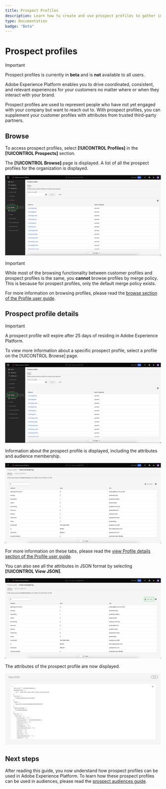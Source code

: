 ```yaml
---
title: Prospect Profiles
description: Learn how to create and use prospect profiles to gather information about your 
type: Documentation
badge: "Beta"
---
```


# Prospect profiles

>[!IMPORTANT]
>
>Prospect profiles is currently in **beta** and is **not** available to all users.

Adobe Experience Platform enables you to drive coordinated, consistent, and relevant experiences for your customers no matter where or when they interact with your brand. 

Prospect profiles are used to represent people who have not yet engaged with your company but want to reach out to. With prospect profiles, you can supplement your customer profiles with attributes from trusted third-party partners.

## Browse

To access prospect profiles, select **[!UICONTROL Profiles]** in the **[!UICONTROL Prospects]** section.

The **[!UICONTROL Browse]** page is displayed. A list of all the prospect profiles for the organization is displayed.

![](../images/prospect-profile/browse-profiles.png)

>[!IMPORTANT]
>
>While most of the browsing functionality between customer profiles and prospect profiles is the same, you **cannot** browse profiles by merge policy. This is because for prospect profiles, only the default merge policy exists.

For more information on browsing profiles, please read the [browse section of the Profile user guide](./user-guide.md#browse-identity).

## Prospect profile details

>[!IMPORTANT]
>
>A prospect profile will expire after 25 days of residing in Adobe Experience Platform.

To view more information about a specific prospect profile, select a profile on the [!UICONTROL Browse] page.

![](../images/prospect-profile/browse-profiles.png)

Information about the prospect profile is displayed, including the attributes and audience membership. 

![](../images/prospect-profile/profile-details.png)

For more information on these tabs, please read the [view Profile details section of the Profile user guide](./user-guide.md#profile-detail).

You can also see all the attributes in JSON format by selecting **[!UICONTROL View JSON]**.

![](../images/prospect-profile/profile-select-view-json.png)

The attributes of the prospect profile are now displayed.

![](../images/prospect-profile/profile-view-json.png)

## Next steps

After reading this guide, you now understand how prospect profiles can be used in Adobe Experience Platform. To learn how these prospect profiles can be used in audiences, please read the [prospect audiences guide](../../segmentation/ui/prospect-audience.md).
